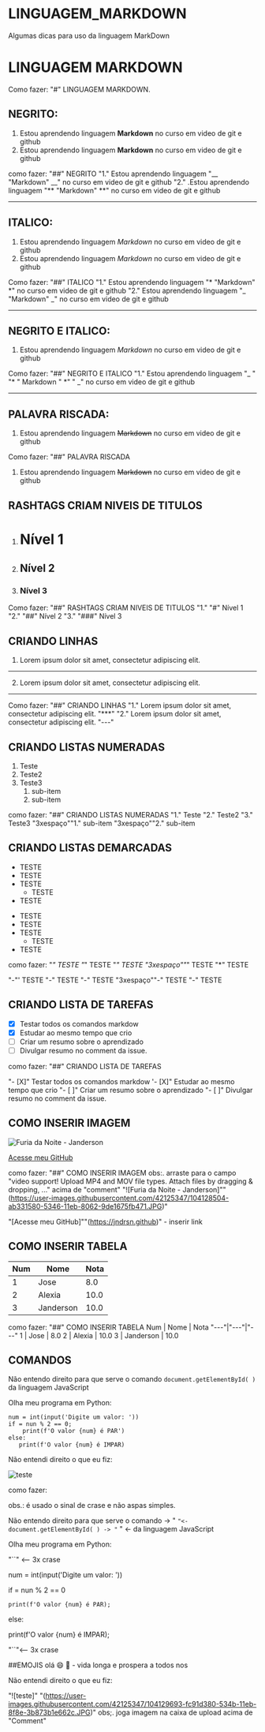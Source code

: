 # LINGUAGEM_MARKDOWN
 Algumas dicas para uso da linguagem MarkDown

# LINGUAGEM MARKDOWN
Como fazer: 
"#" LINGUAGEM MARKDOWN.

## NEGRITO:
1. Estou aprendendo linguagem __Markdown__ no curso em video de git e github
2. Estou aprendendo linguagem **Markdown** no curso em video de git e github

como fazer:
"##" NEGRITO
"1." Estou aprendendo linguagem "__ "Markdown" __" no curso em video de git e github
"2." .Estou aprendendo linguagem "** "Markdown" **" no curso em video de git e github
***

## ITALICO:
1. Estou aprendendo linguagem *Markdown* no curso em video de git e github
2. Estou aprendendo linguagem _Markdown_ no curso em video de git e github

Como fazer:
"##" ITALICO
"1." Estou aprendendo linguagem "* "Markdown" *" no curso em video de git e github
"2." Estou aprendendo linguagem "_ "Markdown" _" no curso em video de git e github

***
## NEGRITO E ITALICO:
1. Estou aprendendo linguagem _*Markdown*_ no curso em video de git e github

Como fazer:
"##" NEGRITO E ITALICO
"1." Estou aprendendo linguagem "_ " "* " Markdown " *" " _" no curso em video de git e github

***

## PALAVRA RISCADA:
1. Estou aprendendo linguagem ~~Markdown~~ no curso em video de git e github

Como fazer:
"##" PALAVRA RISCADA 
1. Estou aprendendo linguagem ~~Markdown~~ no curso em video de git e github

## RASHTAGS CRIAM NIVEIS DE TITULOS
 1. # Nível 1
 2. ## Nível 2
 3. ### Nível 3

Como fazer:
"##" RASHTAGS CRIAM NIVEIS DE TITULOS
 "1." "#" Nível 1
 "2." "##" Nível 2
 "3." "###" Nível 3

## CRIANDO LINHAS
1. Lorem ipsum dolor sit amet, consectetur adipiscing elit.
*** 
2. Lorem ipsum dolor sit amet, consectetur adipiscing elit.
---  

Como fazer:
"##" CRIANDO LINHAS
"1." Lorem ipsum dolor sit amet, consectetur adipiscing elit.
"***" 
"2." Lorem ipsum dolor sit amet, consectetur adipiscing elit.
"---"  

## CRIANDO LISTAS NUMERADAS
1. Teste
2. Teste2
3. Teste3
   1. sub-item
   2. sub-item

como fazer: 
"##" CRIANDO LISTAS NUMERADAS
"1." Teste
"2." Teste2
"3." Teste3
 "3xespaço""1." sub-item
 "3xespaço""2." sub-item

## CRIANDO LISTAS DEMARCADAS
* TESTE
* TESTE
* TESTE
   * TESTE
* TESTE

- TESTE
- TESTE
- TESTE
   - TESTE
- TESTE

como fazer:
"*" TESTE
"*" TESTE
"*" TESTE
"3xespaço""*" TESTE
"*" TESTE

"-"' TESTE
"-" TESTE
"-" TESTE
"3xespaço""-" TESTE
"-" TESTE

## CRIANDO LISTA DE TAREFAS

- [X] Testar todos os comandos markdow
- [X] Estudar ao mesmo tempo que crio
- [ ] Criar um resumo sobre o aprendizado
- [ ] Divulgar resumo no comment da issue.

como fazer:
"##" CRIANDO LISTA DE TAREFAS

"- [X]" Testar todos os comandos markdow
'- [X]" Estudar ao mesmo tempo que crio
"- [ ]" Criar um resumo sobre o aprendizado
"- [ ]" Divulgar resumo no comment da issue.

## COMO INSERIR IMAGEM
![Furia da Noite - Janderson](https://user-images.githubusercontent.com/42125347/104128504-ab331580-5346-11eb-8062-9de1675fb471.JPG)

[Acesse meu GitHub](https://jndrsn.github.io)

como fazer:
"##" COMO INSERIR IMAGEM
obs:. arraste para o campo "video support! Upload MP4 and MOV file types. Attach files by dragging & dropping, ..." acima de "comment"
"![Furia da Noite - Janderson]""(https://user-images.githubusercontent.com/42125347/104128504-ab331580-5346-11eb-8062-9de1675fb471.JPG)"

"[Acesse meu GitHub]""(https://jndrsn.github)" - inserir link 

## COMO INSERIR TABELA
Num | Nome | Nota
---|---|---
1 | Jose | 8.0
2 | Alexia | 10.0
3 | Janderson | 10.0

como fazer:
"##" COMO INSERIR TABELA
Num | Nome | Nota
"---"|"---"|"---"
1 | Jose | 8.0
2 | Alexia | 10.0
3 | Janderson | 10.0

## COMANDOS

Não entendo direito para que serve o comando `document.getElementById( ) `  da linguagem JavaScript

Olha meu programa em Python:
```
num = int(input('Digite um valor: '))
if = nun % 2 == 0;
    print(f'O valor {num} é PAR')
else:
   print(f'O valor {num} é IMPAR)
```
Não entendi direito o que eu fiz:

![teste](https://user-images.githubusercontent.com/42125347/104129693-fc91d380-534b-11eb-8f8e-3b873b1e662c.JPG)

como fazer:

obs.: é usado o sinal de crase e não aspas simples.

Não entendo direito para que serve o comando   -> " ` "<-document.getElementById( ) -> " ` "  <-  da linguagem JavaScript

Olha meu programa em Python:

"``" <-- 3x crase

num = int(input('Digite um valor: '))

if = nun % 2 == 0

    print(f'O valor {num} é PAR);

else:

   print(f'O valor {num} é IMPAR);

"``"<-- 3x crase

##EMOJIS
olá 😄 
🖖 - vida longa e prospera a todos nos 

Não entendi direito o que eu fiz:

"![teste]" "(https://user-images.githubusercontent.com/42125347/104129693-fc91d380-534b-11eb-8f8e-3b873b1e662c.JPG)"
 obs;. joga imagem na caixa de upload acima de "Comment"

